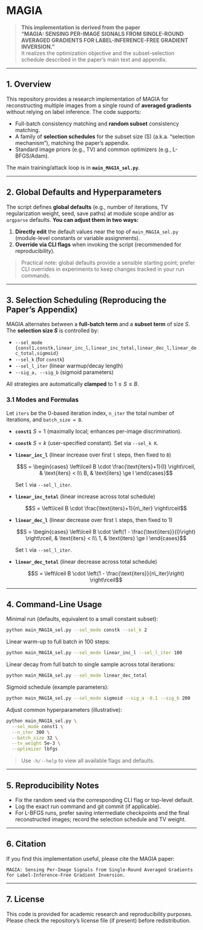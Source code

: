 # MAGIA

> **This implementation is derived from the paper**  
> **“MAGIA: SENSING PER-IMAGE SIGNALS FROM SINGLE-ROUND AVERAGED GRADIENTS FOR LABEL-INFERENCE-FREE GRADIENT INVERSION.”**  
> It realizes the optimization objective and the subset-selection schedule described in the paper’s main text and appendix.

---


## 1. Overview

This repository provides a research implementation of MAGIA for reconstructing multiple images from a single round of **averaged gradients** without relying on label inference. The code supports:
- Full-batch consistency matching and **random subset** consistency matching.
- A family of **selection schedules** for the subset size \(S\) (a.k.a. “selection mechanism”), matching the paper’s appendix.
- Standard image priors (e.g., TV) and common optimizers (e.g., L-BFGS/Adam).

The main training/attack loop is in **`main_MAGIA_sel.py`**.


---

## 2. Global Defaults and Hyperparameters

The script defines **global defaults** (e.g., number of iterations, TV regularization weight, seed, save paths) at module scope and/or as `argparse` defaults.
**You can adjust them in two ways:**

1. **Directly edit** the default values near the top of `main_MAGIA_sel.py` (module-level constants or variable assignments).
2. **Override via CLI flags** when invoking the script (recommended for reproducibility).

> Practical note: global defaults provide a sensible starting point; prefer CLI overrides in experiments to keep changes tracked in your run commands.

---

## 3. Selection Scheduling (Reproducing the Paper’s Appendix)

MAGIA alternates between a **full-batch term** and a **subset term** of size $S$. The **selection size $S$** is controlled by:

* `--sel_mode {const1,constk,linear_inc_l,linear_inc_total,linear_dec_l,linear_dec_total,sigmoid}`
* `--sel_k` (for `constk`)
* `--sel_l_iter` (linear warmup/decay length)
* `--sig_a, --sig_b` (sigmoid parameters)

All strategies are automatically **clamped** to $1 \le S \le B$.

### 3.1 Modes and Formulas

Let `iters` be the 0-based iteration index, `n_iter` the total number of iterations, and `batch_size = B`.

* **`const1`**
  $S = 1$ (maximally local; enhances per-image discrimination).

* **`constk`**
  $S = k$ (user-specified constant).
  Set via `--sel_k K`.

* **`linear_inc_l`** (linear increase over first `l` steps, then fixed to `B`)

  
  $$S =
  \begin{cases}
  \left\lceil B \cdot \frac{\text{iters}+1}{l} \right\rceil, & \text{iters} < l\\
  B, & \text{iters} \ge l
  \end{cases}$$


  Set `l` via `--sel_l_iter`.

* **`linear_inc_total`** (linear increase across total schedule)

  $$S = \left\lceil B \cdot \frac{\text{iters}+1}{n\_iter} \right\rceil$$

* **`linear_dec_l`** (linear decrease over first `l` steps, then fixed to 1)

  
  $$S =
  \begin{cases}
  \left\lceil B \cdot \left(1 - \frac{\text{iters}}{l}\right) \right\rceil, & \text{iters} < l\\
  1, & \text{iters} \ge l
  \end{cases}$$
  

  Set `l` via `--sel_l_iter`.

* **`linear_dec_total`** (linear decrease across total schedule)

  
  $$S = \left\lceil B \cdot \left(1 - \frac{\text{iters}}{n\_iter}\right) \right\rceil$$
  

---

## 4. Command-Line Usage

Minimal run (defaults, equivalent to a small constant subset):

```bash
python main_MAGIA_sel.py --sel_mode constk --sel_k 2
```

Linear warm-up to full batch in 100 steps:

```bash
python main_MAGIA_sel.py --sel_mode linear_inc_l --sel_l_iter 100
```

Linear decay from full batch to single sample across total iterations:

```bash
python main_MAGIA_sel.py --sel_mode linear_dec_total
```

Sigmoid schedule (example parameters):

```bash
python main_MAGIA_sel.py --sel_mode sigmoid --sig_a -0.1 --sig_b 200
```

Adjust common hyperparameters (illustrative):

```bash
python main_MAGIA_sel.py \
  --sel_mode const1 \
  --n_iter 300 \
  --batch_size 32 \
  --tv_weight 5e-3 \
  --optimizer lbfgs
```

> Use `-h/--help` to view all available flags and defaults.

---

## 5. Reproducibility Notes

* Fix the random seed via the corresponding CLI flag or top-level default.
* Log the exact run command and git commit (if applicable).
* For L-BFGS runs, prefer saving intermediate checkpoints and the final reconstructed images; record the selection schedule and TV weight.

---

## 6. Citation

If you find this implementation useful, please cite the MAGIA paper:

```
MAGIA: Sensing Per-Image Signals from Single-Round Averaged Gradients for Label-Inference-Free Gradient Inversion.
```

---

## 7. License

This code is provided for academic research and reproducibility purposes.
Please check the repository’s license file (if present) before redistribution.

